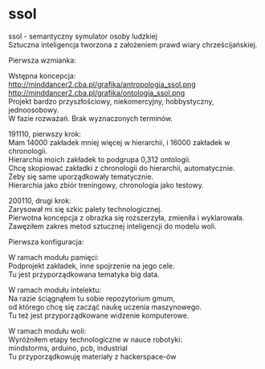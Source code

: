 # ssol  
ssol - semantyczny symulator osoby ludzkiej   
Sztuczna inteligencja tworzona z założeniem prawd wiary chrześcijańskiej.   

Pierwsza wzmianka:


Wstępna koncepcja:  
http://minddancer2.cba.pl/grafika/antropologia_ssol.png  
http://minddancer2.cba.pl/grafika/ontologia_ssol.png    
Projekt bardzo przyszłościowy, niekomercyjny, hobbystyczny, jednoosobowy.    
W fazie rozważań. Brak wyznaczonych terminów.  

191110, pierwszy krok:  
Mam 14000 zakładek mniej więcej w hierarchii, i 16000 zakładek w chronologii.    
Hierarchia moich zakładek to podgrupa 0,312 ontologii.  
Chcę skopiować zakładki z chronologii do hierarchii, automatycznie.     
Żeby się same uporządkowały tematycznie.   
Hierarchia jako zbiór treningowy, chronologia jako testowy.  

200110, drugi krok:  
Zarysował mi się szkic palety technologicznej.  
Pierwotna koncepcja z obrazka się rozszerzyła, zmieniła i wyklarowała.  
Zawęziłem zakres metod sztucznej inteligencji do modelu woli.  

Pierwsza konfiguracja:    

W ramach modułu pamięci:  
Podprojekt zakładek, inne spojrzenie na jego cele.  
Tu jest przyporządkowana tematyka big data.  

W ramach modułu intelektu:    
Na razie ściągnąłem tu sobie repozytorium gmum,     
od którego chcę się zacząć naukę uczenia maszynowego.    
Tu też jest przyporządkowane widzenie komputerowe.  

W ramach modułu woli:  
Wyróżniłem etapy technologiczne w nauce robotyki:  
mindstorms, arduino, pcb, industrial  
Tu przyporządkowuję materiały z hackerspace-ów  
